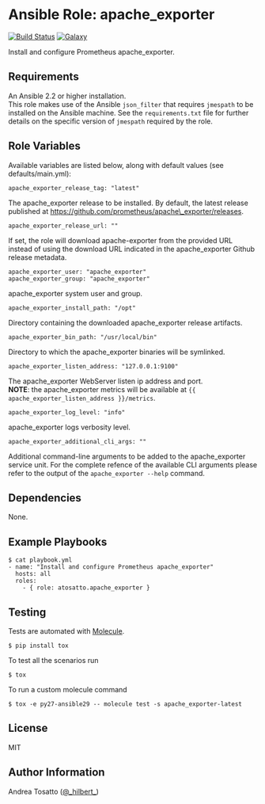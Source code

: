 Ansible Role: apache\_exporter
==========================

[![Build Status](https://travis-ci.org/atosatto/ansible-apache_exporter.svg?branch=master)](https://travis-ci.org/atosatto/ansible-apache_exporter)
[![Galaxy](https://img.shields.io/badge/galaxy-atosatto.apache_exporter-blue.svg?style=flat-square)](https://galaxy.ansible.com/atosatto/apache_exporter)

Install and configure Prometheus apache\_exporter.

Requirements
------------

An Ansible 2.2 or higher installation.<br />
This role makes use of the Ansible `json_filter` that requires `jmespath` to be installed on the Ansible machine.
See the `requirements.txt` file for further details on the specific version of `jmespath` required by the role.

Role Variables
--------------

Available variables are listed below, along with default values (see defaults/main.yml):

    apache_exporter_release_tag: "latest"

The apache\_exporter release to be installed.
By default, the latest release published at https://github.com/prometheus/apache\_exporter/releases.

    apache_exporter_release_url: ""

If set, the role will download apache-exporter from the provided URL instead of using the download URL indicated in the apache\_exporter Github release metadata.

    apache_exporter_user: "apache_exporter"
    apache_exporter_group: "apache_exporter"

apache\_exporter system user and group.

    apache_exporter_install_path: "/opt"

Directory containing the downloaded apache\_exporter release artifacts.

    apache_exporter_bin_path: "/usr/local/bin"

Directory to which the apache\_exporter binaries will be symlinked.

    apache_exporter_listen_address: "127.0.0.1:9100"

The apache\_exporter WebServer listen ip address and port.<br/>
**NOTE**: the apache\_exporter metrics will be available at `{{ apache_exporter_listen_address }}/metrics`.

    apache_exporter_log_level: "info"

apache\_exporter logs verbosity level.

    apache_exporter_additional_cli_args: ""

Additional command-line arguments to be added to the apache\_exporter service unit.
For the complete refence of the available CLI arguments please refer to the output
of the `apache_exporter --help` command.

Dependencies
------------

None.

Example Playbooks
-----------------

    $ cat playbook.yml
    - name: "Install and configure Prometheus apache_exporter"
      hosts: all
      roles:
        - { role: atosatto.apache_exporter }

Testing
-------

Tests are automated with [Molecule](http://molecule.readthedocs.org/en/latest/).

    $ pip install tox

To test all the scenarios run

    $ tox

To run a custom molecule command

    $ tox -e py27-ansible29 -- molecule test -s apache_exporter-latest

License
-------

MIT

Author Information
------------------

Andrea Tosatto ([@\_hilbert\_](https://twitter.com/_hilbert_))
